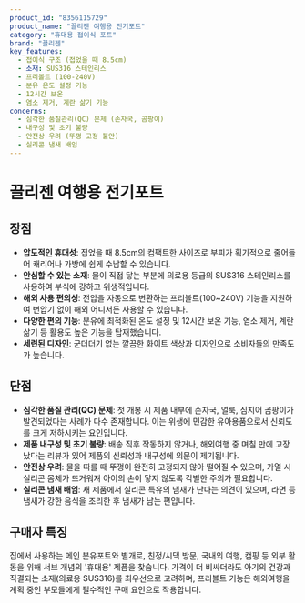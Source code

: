 ```yaml
---
product_id: "8356115729"
product_name: "끌리젠 여행용 전기포트"
category: "휴대용 접이식 포트"
brand: "끌리젠"
key_features:
  - 접이식 구조 (접었을 때 8.5cm)
  - 소재: SUS316 스테인리스
  - 프리볼트 (100-240V)
  - 분유 온도 설정 기능
  - 12시간 보온
  - 염소 제거, 계란 삶기 기능
concerns:
  - 심각한 품질관리(QC) 문제 (손자국, 곰팡이)
  - 내구성 및 초기 불량
  - 안전상 우려 (뚜껑 고정 불안)
  - 실리콘 냄새 배임
---
```


# 끌리젠 여행용 전기포트

## 장점
- **압도적인 휴대성**: 접었을 때 8.5cm의 컴팩트한 사이즈로 부피가 획기적으로 줄어들어 캐리어나 가방에 쉽게 수납할 수 있습니다.
- **안심할 수 있는 소재**: 물이 직접 닿는 부분에 의료용 등급의 SUS316 스테인리스를 사용하여 부식에 강하고 위생적입니다.
- **해외 사용 편의성**: 전압을 자동으로 변환하는 프리볼트(100~240V) 기능을 지원하여 변압기 없이 해외 어디서든 사용할 수 있습니다.
- **다양한 편의 기능**: 분유에 최적화된 온도 설정 및 12시간 보온 기능, 염소 제거, 계란 삶기 등 활용도 높은 기능을 탑재했습니다.
- **세련된 디자인**: 군더더기 없는 깔끔한 화이트 색상과 디자인으로 소비자들의 만족도가 높습니다.

## 단점
- **심각한 품질 관리(QC) 문제**: 첫 개봉 시 제품 내부에 손자국, 얼룩, 심지어 곰팡이가 발견되었다는 사례가 다수 존재합니다. 이는 위생에 민감한 유아용품으로서 신뢰도를 크게 저하시키는 요인입니다.
- **제품 내구성 및 초기 불량**: 배송 직후 작동하지 않거나, 해외여행 중 며칠 만에 고장 났다는 리뷰가 있어 제품의 신뢰성과 내구성에 의문이 제기됩니다.
- **안전상 우려**: 물을 따를 때 뚜껑이 완전히 고정되지 않아 떨어질 수 있으며, 가열 시 실리콘 몸체가 뜨거워져 아이의 손이 닿지 않도록 각별한 주의가 필요합니다.
- **실리콘 냄새 배임**: 새 제품에서 실리콘 특유의 냄새가 난다는 의견이 있으며, 라면 등 냄새가 강한 음식을 조리한 후 냄새가 남는 편입니다.

## 구매자 특징
집에서 사용하는 메인 분유포트와 별개로, 친정/시댁 방문, 국내외 여행, 캠핑 등 외부 활동을 위해 서브 개념의 '휴대용' 제품을 찾습니다. 가격이 더 비싸더라도 아기의 건강과 직결되는 소재(의료용 SUS316)를 최우선으로 고려하며, 프리볼트 기능은 해외여행을 계획 중인 부모들에게 필수적인 구매 요인으로 작용합니다.
